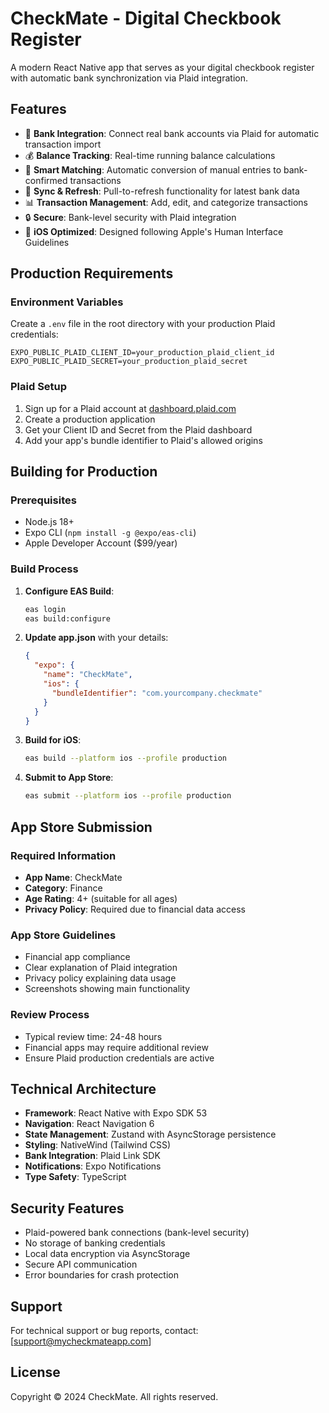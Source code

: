 # CheckMate - Digital Checkbook Register

A modern React Native app that serves as your digital checkbook register with automatic bank synchronization via Plaid integration.

## Features

- 🏦 **Bank Integration**: Connect real bank accounts via Plaid for automatic transaction import
- 💰 **Balance Tracking**: Real-time running balance calculations
- 📱 **Smart Matching**: Automatic conversion of manual entries to bank-confirmed transactions
- 🔄 **Sync & Refresh**: Pull-to-refresh functionality for latest bank data
- 📊 **Transaction Management**: Add, edit, and categorize transactions
- 🔒 **Secure**: Bank-level security with Plaid integration
- 📱 **iOS Optimized**: Designed following Apple's Human Interface Guidelines

## Production Requirements

### Environment Variables
Create a `.env` file in the root directory with your production Plaid credentials:

```
EXPO_PUBLIC_PLAID_CLIENT_ID=your_production_plaid_client_id
EXPO_PUBLIC_PLAID_SECRET=your_production_plaid_secret
```

### Plaid Setup
1. Sign up for a Plaid account at [dashboard.plaid.com](https://dashboard.plaid.com)
2. Create a production application
3. Get your Client ID and Secret from the Plaid dashboard
4. Add your app's bundle identifier to Plaid's allowed origins

## Building for Production

### Prerequisites
- Node.js 18+
- Expo CLI (`npm install -g @expo/eas-cli`)
- Apple Developer Account ($99/year)

### Build Process

1. **Configure EAS Build**:
   ```bash
   eas login
   eas build:configure
   ```

2. **Update app.json** with your details:
   ```json
   {
     "expo": {
       "name": "CheckMate",
       "ios": {
         "bundleIdentifier": "com.yourcompany.checkmate"
       }
     }
   }
   ```

3. **Build for iOS**:
   ```bash
   eas build --platform ios --profile production
   ```

4. **Submit to App Store**:
   ```bash
   eas submit --platform ios --profile production
   ```

## App Store Submission

### Required Information
- **App Name**: CheckMate
- **Category**: Finance
- **Age Rating**: 4+ (suitable for all ages)
- **Privacy Policy**: Required due to financial data access

### App Store Guidelines
- Financial app compliance
- Clear explanation of Plaid integration
- Privacy policy explaining data usage
- Screenshots showing main functionality

### Review Process
- Typical review time: 24-48 hours
- Financial apps may require additional review
- Ensure Plaid production credentials are active

## Technical Architecture

- **Framework**: React Native with Expo SDK 53
- **Navigation**: React Navigation 6
- **State Management**: Zustand with AsyncStorage persistence
- **Styling**: NativeWind (Tailwind CSS)
- **Bank Integration**: Plaid Link SDK
- **Notifications**: Expo Notifications
- **Type Safety**: TypeScript

## Security Features

- Plaid-powered bank connections (bank-level security)
- No storage of banking credentials
- Local data encryption via AsyncStorage
- Secure API communication
- Error boundaries for crash protection

## Support

For technical support or bug reports, contact: [support@mycheckmateapp.com]

## License

Copyright © 2024 CheckMate. All rights reserved.